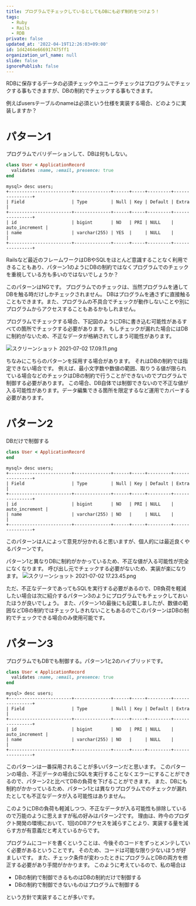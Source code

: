```yaml
---
title: プログラムでチェックしているとしてもDBにも必ず制約をつけよう！
tags:
  - Ruby
  - Rails
  - RDB
private: false
updated_at: '2022-04-19T12:26:03+09:00'
id: 1d42464e666917475ff1
organization_url_name: null
slide: false
ignorePublish: false
---
```

RDBに保存するデータの必須チェックやユニークチェックはプログラムでチェックする事もできますが、DBの制約でチェックする事もできます。

例えばusersテーブルのnameは必須という仕様を実装する場合、どのように実装しますか？

# パターン1
プログラムでバリデーションして、DBは何もしない。

```ruby
class User < ApplicationRecord
  validates :name, :email, presence: true
end
```

```
mysql> desc users;
+------------------------+--------------+------+-----+---------+----------------+
| Field                  | Type         | Null | Key | Default | Extra          |
+------------------------+--------------+------+-----+---------+----------------+
| id                     | bigint       | NO   | PRI | NULL    | auto_increment |
| name                   | varchar(255) | YES  |     | NULL    |                |
+------------------------+--------------+------+-----+---------+----------------+
```

Railsなど最近のフレームワークはDBやSQLをほとんど意識することなく利用できることもあり、パターン1のようにDBの制約ではなくプログラムでのチェックを重視している方も多いのではないでしょうか？

このパターンはNGです。
プログラムでのチェックは、当然プログラムを通してDBを触る時だけしかチェックされません。
DBはプログラムを通さずに直接触ることもできます。また、プログラムの不具合でチェックが動作しないことや別にプログラムからアクセスすることもあるかもしれません。

プログラムでチェックする場合、下記図のようにDBに書き込む可能性があるすべての箇所でチェックする必要があります。
もしチェックが漏れた場合にはDBに制約がないため、不正なデータが格納されてしまう可能性があります。

![スクリーンショット 2021-07-02 17.09.11.png](https://qiita-image-store.s3.ap-northeast-1.amazonaws.com/0/83424/059359bf-8e12-1ea2-d100-636da005ef1e.png)

ちなみにこちらのパターンを採用する場合があります。
それはDBの制約では指定できない場合です。
例えば、最小文字数や数値の範囲、取りうる値が限られている場合などのチェックはDBの制約で行うことができないのでプログラムで制御する必要があります。
この場合、DB自体では制御できないので不正な値が入る可能性があります。データ編集できる箇所を限定するなど運用でカバーする必要があります。

# パターン2

DBだけで制御する

```ruby
class User < ApplicationRecord
end
```

```
mysql> desc users;
+------------------------+--------------+------+-----+---------+----------------+
| Field                  | Type         | Null | Key | Default | Extra          |
+------------------------+--------------+------+-----+---------+----------------+
| id                     | bigint       | NO   | PRI | NULL    | auto_increment |
| name                   | varchar(255) | NO   |     | NULL    |                |
+------------------------+--------------+------+-----+---------+----------------+
```

このパターンは人によって意見が分かれると思いますが、個人的には最近良くやるパターンです。

パターン1と異なりDBに制約がかかっているため、不正な値が入る可能性が完全になくなります。
呼び出し元でチェックする必要がないため、実装が楽になります。
![スクリーンショット 2021-07-02 17.23.45.png](https://qiita-image-store.s3.ap-northeast-1.amazonaws.com/0/83424/24a47877-dc97-3262-cfb1-bac3b4f91bae.png)

ただ、不正なデータであってもSQLを実行する必要があるので、DB負荷を軽減したい場合は次に紹介するパターン3のようにプログラムでもチェックしておいたほうが良いでしょう。
また、パターン1の最後にも記載しましたが、数値の範囲などDBの制約ではチェックしきれないこともあるのでこのパターンはDBの制約でチェックできる場合のみ使用可能です。

# パターン3

プログラムでもDBでも制御する。パターン1と2のハイブリッドです。

```ruby
class User < ApplicationRecord
  validates :name, :email, presence: true
end
```

```
mysql> desc users;
+------------------------+--------------+------+-----+---------+----------------+
| Field                  | Type         | Null | Key | Default | Extra          |
+------------------------+--------------+------+-----+---------+----------------+
| id                     | bigint       | NO   | PRI | NULL    | auto_increment |
| name                   | varchar(255) | NO   |     | NULL    |                |
+------------------------+--------------+------+-----+---------+----------------+
```

このパターンは一番採用されることが多いパターンだと思います。
このパターンの場合、不正データの場合にSQLを実行することなくエラーにすることができるので、パターン2と比べてDBの負荷を下げることができます。
また、DBにも制約がかかっているため、パターン1とは異なりプログラムでのチェックが漏れたとしても不正なデータが入る可能性はありません。

このようにDBの負荷も軽減しつつ、不正なデータが入る可能性も排除しているので万能のように思えますが私の好みはパターン2です。
理由は、昨今のプロダクト開発の環境において、1回のDBアクセスを減らすことより、実装する量を減らす方が有意義だと考えているからです。

プログラムにコードを書くということは、今後そのコードをずっとメンテしていく必要があるということです。
そのため、コードは可能な限り少ないほうが好ましいです。
また、チェック条件が変わったときにプログラムとDBの両方を修正する必要があり手間がかかります。
このように考えているので、私の場合は

* DBの制約で制御できるものはDBの制約だけで制御する
* DBの制約で制御できないものはプログラムで制御する

という方針で実装することが多いです。
